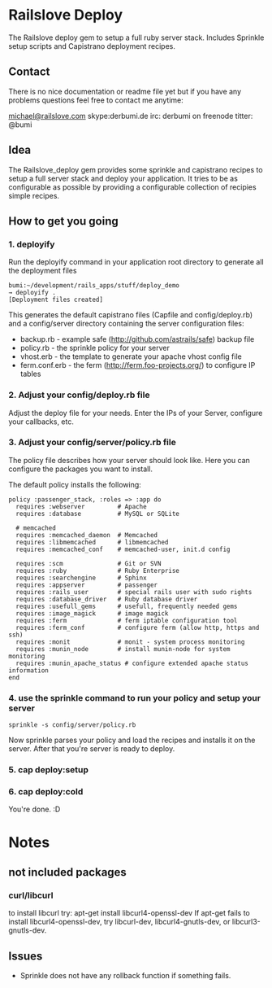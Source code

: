 # Railslove Deploy


The Railslove deploy gem to setup a full ruby server stack. Includes Sprinkle setup scripts and Capistrano deployment recipes.


## Contact

There is no nice documentation or readme file yet but if you have any problems questions feel free to contact me anytime:

michael@railslove.com
skype:derbumi.de
irc: derbumi on freenode
titter: @bumi


## Idea

The Railslove_deploy gem provides some sprinkle and capistrano recipes to setup a full server stack and deploy your application. It tries to be as configurable as possible by providing a configurable collection of recipies simple recipes.

## How to get you going


### 1. deployify

Run the deployify command in your application root directory to generate all the deployment files

    bumi:~/development/rails_apps/stuff/deploy_demo
    → deployify .
    [Deployment files created]

This generates the default capistrano files (Capfile and config/deploy.rb) and a config/server directory containing the server configuration files:

* backup.rb - example safe (http://github.com/astrails/safe) backup file
* policy.rb - the sprinkle policy for your server
* vhost.erb - the template to generate your apache vhost config file
* ferm.conf.erb  - the ferm (http://ferm.foo-projects.org/) to configure IP tables

### 2. Adjust your config/deploy.rb file

Adjust the deploy file for your needs. Enter the IPs of your Server, configure your callbacks, etc.

### 3. Adjust your config/server/policy.rb file

The policy file describes how your server should look like. Here you can configure the packages you want to install.

The default policy installs the following:

    policy :passenger_stack, :roles => :app do
      requires :webserver         # Apache
      requires :database          # MySQL or SQLite

      # memcached
      requires :memcached_daemon  # Memcached
      requires :libmemcached      # libmemcached
      requires :memcached_conf    # memcached-user, init.d config

      requires :scm               # Git or SVN
      requires :ruby              # Ruby Enterprise
      requires :searchengine      # Sphinx
      requires :appserver         # passenger
      requires :rails_user        # special rails user with sudo rights
      requires :database_driver   # Ruby database driver
      requires :usefull_gems      # usefull, frequently needed gems
      requires :image_magick      # image magick
      requires :ferm              # ferm iptable configuration tool
      requires :ferm_conf         # configure ferm (allow http, https and ssh)
      requires :monit             # monit - system process monitoring
      requires :munin_node        # install munin-node for system monitoring
      requires :munin_apache_status # configure extended apache status information
    end

### 4. use the sprinkle command to run your policy and setup your server

    sprinkle -s config/server/policy.rb

Now sprinkle parses your policy and load the recipes and installs it on the server. After that you're server is ready to deploy.

### 5. cap deploy:setup
### 6. cap deploy:cold

You're done. :D



# Notes

## not included packages

### curl/libcurl

to install libcurl try:
apt-get install libcurl4-openssl-dev
If apt-get fails to install libcurl4-openssl-dev, try libcurl-dev, libcurl4-gnutls-dev, or libcurl3-gnutls-dev.


## Issues

* Sprinkle does not have any rollback function if something fails.
